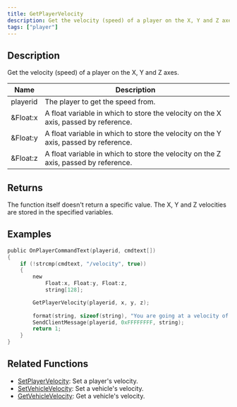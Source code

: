 ```yaml
---
title: GetPlayerVelocity
description: Get the velocity (speed) of a player on the X, Y and Z axes.
tags: ["player"]
---
```


## Description

Get the velocity (speed) of a player on the X, Y and Z axes.

| Name     | Description                                                                         |
| -------- | ----------------------------------------------------------------------------------- |
| playerid | The player to get the speed from.                                                   |
| &Float:x | A float variable in which to store the velocity on the X axis, passed by reference. |
| &Float:y | A float variable in which to store the velocity on the Y axis, passed by reference. |
| &Float:z | A float variable in which to store the velocity on the Z axis, passed by reference. |

## Returns

The function itself doesn't return a specific value. The X, Y and Z velocities are stored in the specified variables.

## Examples

```c
public OnPlayerCommandText(playerid, cmdtext[])
{
    if (!strcmp(cmdtext, "/velocity", true))
    {
        new
            Float:x, Float:y, Float:z,
            string[128];

        GetPlayerVelocity(playerid, x, y, z);
        
        format(string, sizeof(string), "You are going at a velocity of X: %f, Y: %f, Z: %f", x, y, z);
        SendClientMessage(playerid, 0xFFFFFFFF, string);
        return 1;
    }
}
```

## Related Functions

- [SetPlayerVelocity](SetPlayerVelocity): Set a player's velocity.
- [SetVehicleVelocity](SetVehicleVelocity): Set a vehicle's velocity.
- [GetVehicleVelocity](GetVehicleVelocity): Get a vehicle's velocity.
